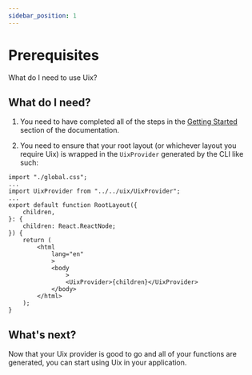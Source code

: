 ```yaml
---
sidebar_position: 1
---
```


# Prerequisites

What do I need to use Uix?

## What do I need?

1. You need to have completed all of the steps in the [Getting Started](/docs/category/getting-started) section of the documentation.

2. You need to ensure that your root layout (or whichever layout you require Uix) is wrapped in the `UixProvider` generated by the CLI like such:

```tsx title="./src/app/layout.tsx"
import "./global.css";
...
import UixProvider from "../../uix/UixProvider";
...
export default function RootLayout({
    children,
}: {
    children: React.ReactNode;
}) {
    return (
        <html
            lang="en"
            >
            <body
                >
                <UixProvider>{children}</UixProvider>
            </body>
        </html>
    );
}
```

## What's next?

Now that your Uix provider is good to go and all of your functions are generated, you can start using Uix in your application.